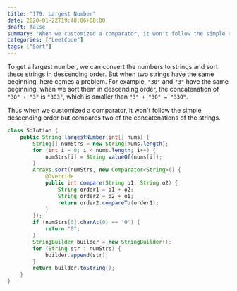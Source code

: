 ```yaml
---
title: "179. Largest Number"
date: 2020-01-22T19:48:06+08:00
draft: false
summary: "When we customized a comparator, it won't follow the simple descending order but compares two of the concatenations of the strings."
categories: ["LeetCode"]
tags: ["Sort"]
---
```


To get a largest number, we can convert the numbers to strings and sort these strings in descending order. But when two strings have the same beginning,  here comes a problem. For example, `"30"` and `"3"` have the same beginning, when we sort them in descending order, the concatenation of `"30" + "3"` is `"303"`, which is smaller than `"3" + "30" = "330"`.

Thus when we customized a comparator, it won't follow the simple descending order but compares two of the concatenations of the strings.

```java
class Solution {
    public String largestNumber(int[] nums) {
        String[] numStrs = new String[nums.length];
        for (int i = 0; i < nums.length; i++) {
            numStrs[i] = String.valueOf(nums[i]);
        }
        Arrays.sort(numStrs, new Comparator<String>() {
            @Override
            public int compare(String o1, String o2) {
                String order1 = o1 + o2;
                String order2 = o2 + o1;
                return order2.compareTo(order1);
            }
        });
        if (numStrs[0].charAt(0) == '0') {
            return "0";
        }
        StringBuilder builder = new StringBuilder();
        for (String str : numStrs) {
            builder.append(str);
        }
        return builder.toString();
    }
}
```

